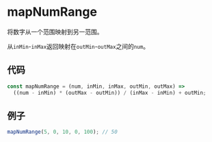 # mapNumRange

将数字从一个范围映射到另一范围。

从`inMin`-`inMax`返回映射在`outMin`-`outMax`之间的`num`。

## 代码

```js
const mapNumRange = (num, inMin, inMax, outMin, outMax) =>
  ((num - inMin) * (outMax - outMin)) / (inMax - inMin) + outMin;
```

## 例子

```js
mapNumRange(5, 0, 10, 0, 100); // 50
```
